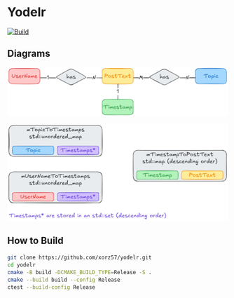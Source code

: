 # Yodelr

[![Build](https://github.com/xorz57/yodelr/actions/workflows/Build.yml/badge.svg)](https://github.com/xorz57/yodelr/actions/workflows/Build.yml)

## Diagrams

![diagram1](assets/diagram1.png)

![diagram2](assets/diagram2.png)

## How to Build

```bash
git clone https://github.com/xorz57/yodelr.git
cd yodelr
cmake -B build -DCMAKE_BUILD_TYPE=Release -S .
cmake --build build --config Release
ctest --build-config Release
```
